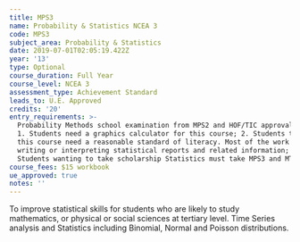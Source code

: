 ```yaml
---
title: MPS3
name: Probability & Statistics NCEA 3
code: MPS3
subject_area: Probability & Statistics
date: 2019-07-01T02:05:19.422Z
year: '13'
type: Optional
course_duration: Full Year
course_level: NCEA 3
assessment_type: Achievement Standard
leads_to: U.E. Approved
credits: '20'
entry_requirements: >-
  Probability Methods school examination from MPS2 and HOF/TIC approval. (Note:
  1. Students need a graphics calculator for this course; 2. Students taking
  this course need a reasonable standard of literacy. Most of the work involves
  writing or interpreting statistical reports and related information; 3.
  Students wanting to take scholarship Statistics must take MPS3 and MTA3).
course_fees: $15 workbook
ue_approved: true
notes: ''
---
```

To improve statistical skills for students who are likely to study mathematics, or physical or social sciences at tertiary level. Time Series analysis and Statistics including Binomial, Normal and Poisson distributions.
